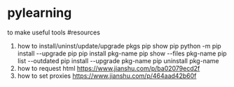 # pylearning
to make useful tools
#resources
1. how to install/uninst/update/upgrade pkgs
	pip show pip
	python -m pip install --upgrade pip
	pip install pkg-name
	pip show --files pkg-name
	pip list --outdated
	pip install --upgrade pkg-name
	pip uninstall pkg-name
2. how to request html
https://www.jianshu.com/p/ba02079ecd2f
3. how to set proxies
https://www.jianshu.com/p/464aad42b60f
